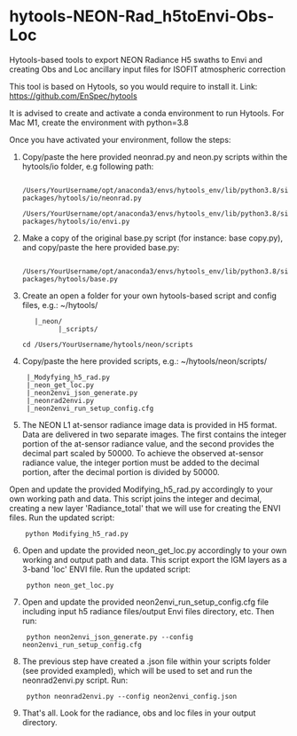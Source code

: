 # hytools-NEON-Rad_h5toEnvi-Obs-Loc
Hytools-based tools to export NEON Radiance H5 swaths to Envi and creating Obs and Loc ancillary input files for ISOFIT atmospheric correction

This tool is based on Hytools, so you would require to install it. Link: https://github.com/EnSpec/hytools

It is advised to create and activate a conda environment to run Hytools. For Mac M1, create the environment with python=3.8 

Once you have activated your environment, follow the steps:

1. Copy/paste the here provided neonrad.py and neon.py scripts within the hytools/io folder, e.g following path:

          /Users/YourUsername/opt/anaconda3/envs/hytools_env/lib/python3.8/site-packages/hytools/io/neonrad.py
          /Users/YourUsername/opt/anaconda3/envs/hytools_env/lib/python3.8/site-packages/hytools/io/envi.py

3. Make a copy of the original base.py script (for instance: base copy.py), and copy/paste the here provided base.py:

         /Users/YourUsername/opt/anaconda3/envs/hytools_env/lib/python3.8/site-packages/hytools/base.py


5. Create an open a folder for your own hytools-based script and config files, e.g.:
~/hytools/
          
          |_neon/
                |_scripts/
               
       cd /Users/YourUsername/hytools/neon/scripts

4. Copy/paste the here provided scripts, e.g.: ~/hytools/neon/scripts/

        |_Modyfying_h5_rad.py
        |_neon_get_loc.py
        |_neon2envi_json_generate.py
        |_neonrad2envi.py
        |_neon2envi_run_setup_config.cfg

5. The NEON L1 at-sensor radiance image data is provided in H5 format. Data are delivered in two separate images. The first contains the integer portion of the at-sensor radiance value, and the second provides the decimal part scaled by 50000. To achieve the observed at-sensor radiance value, the integer portion must be added to the decimal portion, after the decimal portion is divided by 50000. 

Open and update the provided Modifying_h5_rad.py accordingly to your own working path and data. This script joins the integer and decimal, creating a new layer 'Radiance_total' that we will use for creating the ENVI files. Run the updated script:

        python Modifying_h5_rad.py
        
6. Open and update the provided neon_get_loc.py accordingly to your own working and output path and data. This script export the IGM layers as a 3-band 'loc' ENVI file. Run the updated script:

        python neon_get_loc.py

7. Open and update the provided neon2envi_run_setup_config.cfg file including input h5 radiance files/output Envi files directory, etc. Then run:

        python neon2envi_json_generate.py --config neon2envi_run_setup_config.cfg

8. The previous step have created a .json file within your scripts folder (see provided exampled), which will be used to set and run the neonrad2envi.py script. Run:

        python neonrad2envi.py --config neon2envi_config.json

9. That's all. Look for the radiance, obs and loc files in your output directory. 
